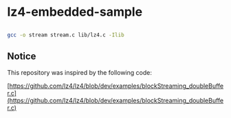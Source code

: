 # lz4-embedded-sample

## 

```bash
gcc -o stream stream.c lib/lz4.c -Ilib
```

## Notice

This repository was inspired by the following code:

[https://github.com/lz4/lz4/blob/dev/examples/blockStreaming_doubleBuffer.c](https://github.com/lz4/lz4/blob/dev/examples/blockStreaming_doubleBuffer.c)
